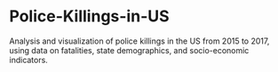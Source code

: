 # Police-Killings-in-US
Analysis and visualization of police killings in the US from 2015 to 2017, using data on fatalities, state demographics, and socio-economic indicators.
